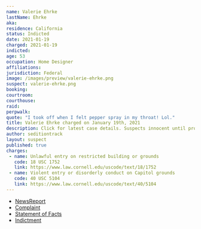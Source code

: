 ```yaml
---
name: Valerie Ehrke
lastName: Ehrke
aka:
residence: California
status: Indicted
date: 2021-01-19
charged: 2021-01-19
indicted:
age: 53
occupation: Home Designer
affiliations:
jurisdiction: Federal
image: /images/preview/valerie-ehrke.png
suspect: valerie-ehrke.png
booking:
courtroom:
courthouse:
raid:
perpwalk:
quote: "I took off when I felt pepper spray in my throat! Lol."
title: Valerie Ehrke charged on January 19th, 2021
description: Click for latest case details. Suspects innocent until proven guilty.
author: seditiontrack
layout: suspect
published: true
charges:
 - name: Unlawful entry on restricted building or grounds
   code: 18 USC 1752
   link: https://www.law.cornell.edu/uscode/text/18/1752
 - name: Violent entry or disorderly conduct on Capitol grounds
   code: 40 USC 5104
   link: https://www.law.cornell.edu/uscode/text/40/5104
---
```

- [NewsReport](https://sacramento.cbslocal.com/2021/01/20/fbi-arrest-jorge-riley-valerie-ehrke-capitol/)
- [Complaint](https://www.justice.gov/opa/page/file/1356641/download)
- [Statement of Facts](https://www.justice.gov/opa/page/file/1356646/download)
- [Indictment](https://www.justice.gov/usao-dc/case-multi-defendant/file/1366076/download)
